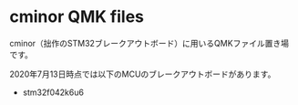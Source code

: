 # cminor QMK files

cminor（拙作のSTM32ブレークアウトボード）に用いるQMKファイル置き場です。  

2020年7月13日時点では以下のMCUのブレークアウトボードがあります。

- stm32f042k6u6
